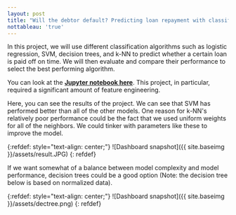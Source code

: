 ```yaml
---
layout: post
title: "Will the debtor default? Predicting loan repayment with classification algorithms"
nottableau: 'true'
---
```


In this project, we will use different classification algorithms such as logistic regression, SVM, decision trees, and k-NN to predict whether a certain loan is paid off on time. We will then evaluate and compare their performance to select the best performing algorithm.

You can look at the **[Jupyter notebook here](https://nbviewer.jupyter.org/github/h2kh/loan-classification/blob/master/Loan%20classification.ipynb)**. This project, in particular, required a significant amount of feature engineering.

Here, you can see the results of the project. We can see that SVM has performed better than all of the other models. One reason for k-NN's relatively poor performance could be the fact that we used uniform weights for all of the neighbors. We could tinker with parameters like these to improve the model. 

{:refdef: style="text-align: center;"}
![Dashboard snapshot]({{ site.baseimg }}/assets/result.JPG)
{: refdef}

If we want somewhat of a balance between model complexity and model performance, decision trees could be a good option (Note: the decision tree below is based on normalized data).

{:refdef: style="text-align: center;"}
![Dashboard snapshot]({{ site.baseimg }}/assets/dectree.png)
{: refdef}
